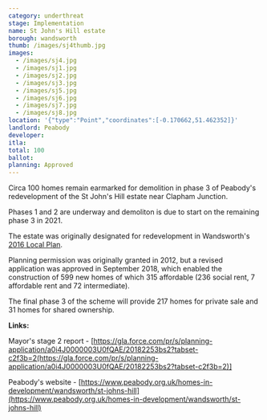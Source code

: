 ```yaml
---
category: underthreat
stage: Implementation 
name: St John's Hill estate 
borough: wandsworth
thumb: /images/sj4thumb.jpg
images:
  - /images/sj4.jpg
  - /images/sj1.jpg
  - /images/sj2.jpg
  - /images/sj3.jpg
  - /images/sj5.jpg
  - /images/sj6.jpg
  - /images/sj7.jpg
  - /images/sj8.jpg
location: '{"type":"Point","coordinates":[-0.170662,51.462352]}'
landlord: Peabody
developer:
itla:
total: 100
ballot:
planning: Approved
---
```

Circa 100 homes remain earmarked for demolition in phase 3 of Peabody's redevelopment of the St John's Hill estate near Clapham Junction.

Phases 1 and 2 are underway and demoliton is due to start on the remaining phase 3 in 2021.

The estate was originally designated for redevelopment in Wandsworth's [2016 Local Plan](https://www.wandsworth.gov.uk/media/1937/sd_021_site_specific_sites_allocations_document__2016_.pdf).

Planning permission was originally granted in 2012, but a revised application was approved in September 2018, which enabled the construction of 599 new homes of which 315 affordable (236 social rent, 7 affordable rent and 72 intermediate).

The final phase 3 of the scheme will provide 217 homes for private sale and 31 homes for shared ownership.

__Links:__ 

Mayor's stage 2 report - [https://gla.force.com/pr/s/planning-application/a0i4J0000003U0fQAE/20182253bs2?tabset-c2f3b=2(https://gla.force.com/pr/s/planning-application/a0i4J0000003U0fQAE/20182253bs2?tabset-c2f3b=2)]

Peabody's website - [https://www.peabody.org.uk/homes-in-development/wandsworth/st-johns-hill](https://www.peabody.org.uk/homes-in-development/wandsworth/st-johns-hill)
